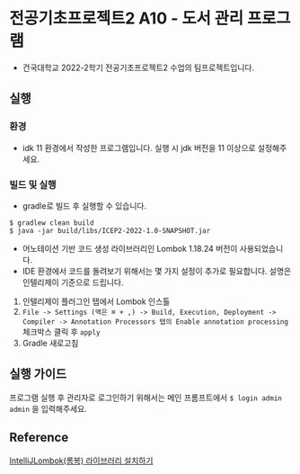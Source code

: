# 전공기초프로젝트2 A10 - 도서 관리 프로그램
* 건국대학교 2022-2학기 전공기초프로젝트2 수업의 팀프로젝트입니다.
## 실행
### 환경
* idk 11 환경에서 작성한 프로그램입니다. 실행 시 jdk 버전을 11 이상으로 설정해주세요.
### 빌드 및 실행
* gradle로 빌드 후 실행할 수 있습니다.

``` shell
$ gradlew clean build
$ java -jar build/libs/ICEP2-2022-1.0-SNAPSHOT.jar
```

* 어노테이션 기반 코드 생성 라이브러리인 Lombok 1.18.24 버전이 사용되었습니다.
* IDE 환경에서 코드를 돌려보기 위해서는 몇 가지 설정이 추가로 필요합니다. 설명은 인텔리제이 기준으로 드립니다.
1. 인텔리제이 플러그인 탭에서 Lombok 인스톨
2. `File -> Settings (맥은 ⌘ + ,) -> Build, Execution, Deployment -> Compiler -> Annotation Processors 탭의 Enable annotation processing` 체크박스 클릭 후 `apply`
3. Gradle 새로고침

## 실행 가이드
프로그램 실행 후 관리자로 로그인하기 위해서는 메인 프롬프트에서 `$ login admin admin`  을 입력해주세요.

## Reference
[IntelliJLombok(롬복) 라이브러리 설치하기](https://hajoung56.tistory.com/14)